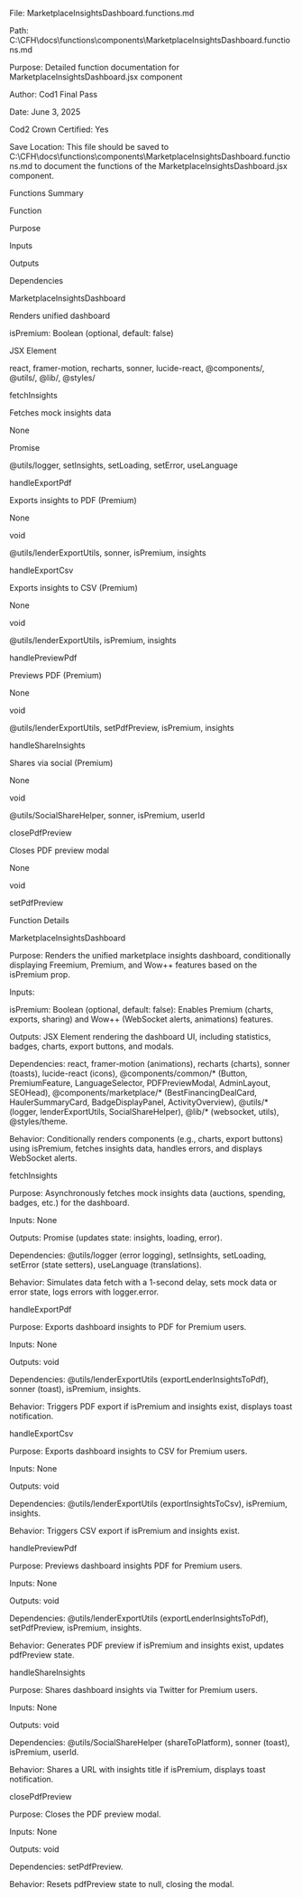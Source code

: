 File: MarketplaceInsightsDashboard.functions.md

Path: C:\CFH\docs\functions\components\MarketplaceInsightsDashboard.functions.md

Purpose: Detailed function documentation for MarketplaceInsightsDashboard.jsx component

Author: Cod1 Final Pass

Date: June 3, 2025

Cod2 Crown Certified: Yes

Save Location: This file should be saved to C:\CFH\docs\functions\components\MarketplaceInsightsDashboard.functions.md to document the functions of the MarketplaceInsightsDashboard.jsx component.

Functions Summary







Function



Purpose



Inputs



Outputs



Dependencies





MarketplaceInsightsDashboard



Renders unified dashboard



isPremium: Boolean (optional, default: false)



JSX Element



react, framer-motion, recharts, sonner, lucide-react, @components/, @utils/, @lib/, @styles/





fetchInsights



Fetches mock insights data



None



Promise



@utils/logger, setInsights, setLoading, setError, useLanguage





handleExportPdf



Exports insights to PDF (Premium)



None



void



@utils/lenderExportUtils, sonner, isPremium, insights





handleExportCsv



Exports insights to CSV (Premium)



None



void



@utils/lenderExportUtils, isPremium, insights





handlePreviewPdf



Previews PDF (Premium)



None



void



@utils/lenderExportUtils, setPdfPreview, isPremium, insights





handleShareInsights



Shares via social (Premium)



None



void



@utils/SocialShareHelper, sonner, isPremium, userId





closePdfPreview



Closes PDF preview modal



None



void



setPdfPreview

Function Details

MarketplaceInsightsDashboard





Purpose: Renders the unified marketplace insights dashboard, conditionally displaying Freemium, Premium, and Wow++ features based on the isPremium prop.



Inputs:





isPremium: Boolean (optional, default: false): Enables Premium (charts, exports, sharing) and Wow++ (WebSocket alerts, animations) features.



Outputs: JSX Element rendering the dashboard UI, including statistics, badges, charts, export buttons, and modals.



Dependencies: react, framer-motion (animations), recharts (charts), sonner (toasts), lucide-react (icons), @components/common/* (Button, PremiumFeature, LanguageSelector, PDFPreviewModal, AdminLayout, SEOHead), @components/marketplace/* (BestFinancingDealCard, HaulerSummaryCard, BadgeDisplayPanel, ActivityOverview), @utils/* (logger, lenderExportUtils, SocialShareHelper), @lib/* (websocket, utils), @styles/theme.



Behavior: Conditionally renders components (e.g., charts, export buttons) using isPremium, fetches insights data, handles errors, and displays WebSocket alerts.

fetchInsights





Purpose: Asynchronously fetches mock insights data (auctions, spending, badges, etc.) for the dashboard.



Inputs: None



Outputs: Promise<void> (updates state: insights, loading, error).



Dependencies: @utils/logger (error logging), setInsights, setLoading, setError (state setters), useLanguage (translations).



Behavior: Simulates data fetch with a 1-second delay, sets mock data or error state, logs errors with logger.error.

handleExportPdf





Purpose: Exports dashboard insights to PDF for Premium users.



Inputs: None



Outputs: void



Dependencies: @utils/lenderExportUtils (exportLenderInsightsToPdf), sonner (toast), isPremium, insights.



Behavior: Triggers PDF export if isPremium and insights exist, displays toast notification.

handleExportCsv





Purpose: Exports dashboard insights to CSV for Premium users.



Inputs: None



Outputs: void



Dependencies: @utils/lenderExportUtils (exportInsightsToCsv), isPremium, insights.



Behavior: Triggers CSV export if isPremium and insights exist.

handlePreviewPdf





Purpose: Previews dashboard insights PDF for Premium users.



Inputs: None



Outputs: void



Dependencies: @utils/lenderExportUtils (exportLenderInsightsToPdf), setPdfPreview, isPremium, insights.



Behavior: Generates PDF preview if isPremium and insights exist, updates pdfPreview state.

handleShareInsights





Purpose: Shares dashboard insights via Twitter for Premium users.



Inputs: None



Outputs: void



Dependencies: @utils/SocialShareHelper (shareToPlatform), sonner (toast), isPremium, userId.



Behavior: Shares a URL with insights title if isPremium, displays toast notification.

closePdfPreview





Purpose: Closes the PDF preview modal.



Inputs: None



Outputs: void



Dependencies: setPdfPreview.



Behavior: Resets pdfPreview state to null, closing the modal.